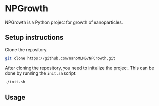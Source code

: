# NPGrowth

NPGrowth is a Python project for growth of nanoparticles.

## Setup instructions

Clone the repository.

```bash
git clone https://github.com/nanoMLMS/NPGrowth.git
```

After cloning the repository, you need to initialize the project. This can be done by running the `init.sh` script:

```bash
./init.sh
```

## Usage
